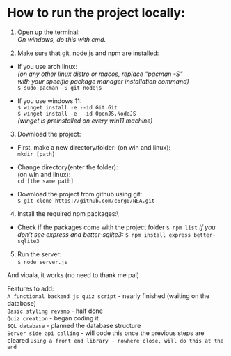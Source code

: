 # How to run the project locally:

1. Open up the terminal:\
*On windows, do this with cmd.*

2. Make sure that git, node.js and npm are installed:
- If you use arch linux:\
*(on any other linux distro or macos, replace "pacman -S"\
with your specific package manager installation command)*\
`$ sudo pacman -S git nodejs`

- If you use windows 11:\
`$ winget install -e --id Git.Git`\
`$ winget install -e --id OpenJS.NodeJS`\
*(winget is preinstalled on every win11 machine)*

3. Download the project:
- First, make a new directory/folder:
(on win and linux):\
`mkdir [path]`

- Change directory(enter the folder):\
(on win and linux):\
`cd [the same path]`

- Download the project from github using git:\
`$ git clone https://github.com/c6rg0/NEA.git`

4. Install the required npm packages:\
- Check if the packages come with the project folder
`$ npm list`
*If you don't see express and better-sqlite3:*
`$ npm install express better-sqlite3`

5. Run the server:\
`$ node server.js`

And vioala, it works (no need to thank me pal)

Features to add:\
`A functional backend js quiz script` - nearly finished (waiting on the database)\
`Basic styling revamp` - half done\
`Quiz creation` - began coding it\
`SQL database` - planned the database structure\
`Server side api calling` - will code this once the previous steps are cleared
`Using a front end library - nowhere close, will do this at the end`

